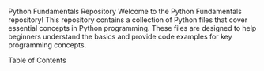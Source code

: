 Python Fundamentals Repository
Welcome to the Python Fundamentals repository! This repository contains a collection of Python files that cover essential concepts in Python programming. These files are designed to help beginners understand the basics and provide code examples for key programming concepts.

Table of Contents
